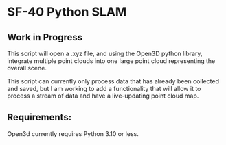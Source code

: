 # SF-40 Python SLAM

## Work in Progress

This script will open a .xyz file, and using the Open3D python library, integrate multiple point clouds into one large point cloud representing the overall scene. 

This script can currently only process data that has already been collected and saved, but I am working to add a functionality that will allow it to process a stream of data and have a live-updating point cloud map. 

## Requirements:
Open3d currently requires Python 3.10 or less.
